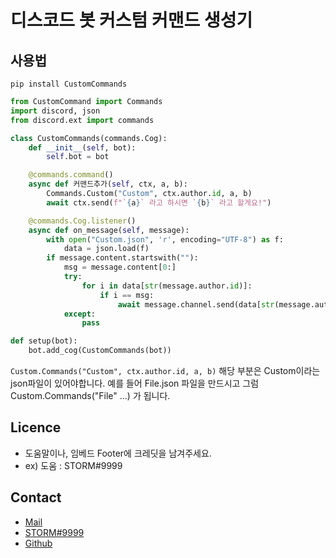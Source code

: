 # 디스코드 봇 커스텀 커맨드 생성기


## 사용법
`
pip install CustomCommands
`
```py
from CustomCommand import Commands
import discord, json
from discord.ext import commands

class CustomCommands(commands.Cog):
    def __init__(self, bot):
        self.bot = bot

    @commands.command()
    async def 커맨드추가(self, ctx, a, b):
        Commands.Custom("Custom", ctx.author.id, a, b)
        await ctx.send(f"`{a}` 라고 하시면 `{b}` 라고 할게요!")

    @commands.Cog.listener()
    async def on_message(self, message):
        with open("Custom.json", 'r', encoding="UTF-8") as f:
            data = json.load(f)
        if message.content.startswith(""):
            msg = message.content[0:]
            try:
                for i in data[str(message.author.id)]:
                    if i == msg:
                        await message.channel.send(data[str(message.author.id)][msg])
            except:
                pass

def setup(bot):
    bot.add_cog(CustomCommands(bot))
```

`
Custom.Commands("Custom", ctx.author.id, a, b)
`
해당 부분은 Custom이라는 json파일이 있어야합니다. 예를 들어 File.json 파일을 만드시고 그럼 Custom.Commands("File" ...) 가
됩니다.

## Licence
- 도움말이나, 임베드 Footer에 크레딧을 남겨주세요.
- ex) 도움 : STORM#9999

## Contact
- [Mail](mailto:storm@stormdev.club)
- [STORM#9999](https://invite.gg/freeai)
- [Github](https://github.com/AODevStorm)

